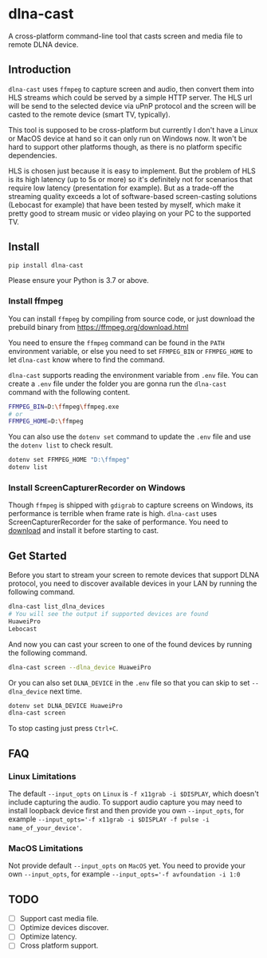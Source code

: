 # dlna-cast
A cross-platform command-line tool that casts screen and media file to remote DLNA device.

## Introduction
`dlna-cast` uses `ffmpeg` to capture screen and audio, then convert them into HLS streams which could be served by a simple HTTP server. The HLS url will be send to the selected device via uPnP protocol and the screen will be casted to the remote device (smart TV, typically).

This tool is supposed to be cross-platform but currently I don't have a Linux or MacOS device at hand so it can only run on Windows now. It won't be hard to support other platforms though, as there is no platform specific dependencies.

HLS is chosen just because it is easy to implement. But the problem of HLS is its high latency (up to 5s or more) so it's definitely not for scenarios that require low latency (presentation for example). But as a trade-off the streaming quality exceeds a lot of software-based screen-casting solutions (Lebocast for example) that have been tested by myself, which make it pretty good to stream music or video playing on your PC to the supported TV.

## Install
```bash
pip install dlna-cast
```
Please ensure your Python is 3.7 or above.

### Install ffmpeg
You can install `ffmpeg` by compiling from source code, or just download the prebuild binary from https://ffmpeg.org/download.html

You need to ensure the `ffmpeg` command can be found in the `PATH` environment variable, or else you need to set `FFMPEG_BIN` or `FFMPEG_HOME` to let `dlna-cast` know where to find the command. 

`dlna-cast` supports reading the environment variable from `.env` file.  You can create a `.env` file under the folder you are gonna run the `dlna-cast` command with the following content.

```bash
FFMPEG_BIN=D:\ffmpeg\ffmpeg.exe
# or
FFMPEG_HOME=D:\ffmpeg
```

You can also use the `dotenv set` command to update the `.env` file and use the `dotenv list` to check result.

```bash
dotenv set FFMPEG_HOME "D:\ffmpeg"
dotenv list
```

### Install ScreenCapturerRecorder on Windows
Though `ffmpeg` is shipped with `gdigrab` to capture screens on Windows, its performance is terrible when frame rate is high. `dlna-cast` uses ScreenCapturerRecorder for the sake of performance. You need to [download](https://github.com/rdp/screen-capture-recorder-to-video-windows-free/releases) and install it before starting to cast.

## Get Started
Before you start to stream your screen to remote devices that support DLNA protocol, you need to discover available devices in your LAN by running the following command.

```bash
dlna-cast list_dlna_devices
# You will see the output if supported devices are found
HuaweiPro
Lebocast
```  

And now you can cast your screen to one of the found devices by running the following command.
```bash
dlna-cast screen --dlna_device HuaweiPro
``` 

Or you can also set `DLNA_DEVICE` in the `.env` file so that you can skip to set `--dlna_device` next time.

```bash
dotenv set DLNA_DEVICE HuaweiPro
dlna-cast screen
```

To stop casting just press `Ctrl+C`. 

## FAQ

### Linux Limitations
The default `--input_opts` on `Linux` is `-f x11grab -i $DISPLAY`, which doesn't include capturing the audio. To support audio capture you may need to install loopback device first and then provide you own `--input_opts`, for example `--input_opts='-f x11grab -i $DISPLAY -f pulse -i name_of_your_device'`.

### MacOS Limitations
Not provide default `--input_opts` on `MacOS` yet. You need to provide your own `--input_opts`, for example `--input_opts='-f avfoundation -i 1:0`


## TODO
- [ ] Support cast media file.
- [ ] Optimize devices discover.
- [ ] Optimize latency.
- [ ] Cross platform support.
